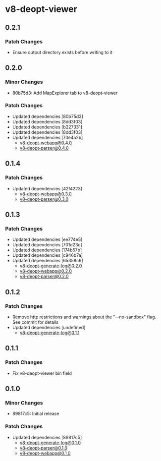 # v8-deopt-viewer

## 0.2.1

### Patch Changes

- Ensure output directory exists before writing to it

## 0.2.0

### Minor Changes

- 80b75d3: Add MapExplorer tab to v8-deopt-viewer

### Patch Changes

- Updated dependencies [80b75d3]
- Updated dependencies [8dd3f03]
- Updated dependencies [b227331]
- Updated dependencies [8dd3f03]
- Updated dependencies [70e4a2b]
  - v8-deopt-webapp@0.4.0
  - v8-deopt-parser@0.4.0

## 0.1.4

### Patch Changes

- Updated dependencies [42f4223]
  - v8-deopt-webapp@0.3.0
  - v8-deopt-parser@0.3.0

## 0.1.3

### Patch Changes

- Updated dependencies [ee774e5]
- Updated dependencies [701d23c]
- Updated dependencies [174b57b]
- Updated dependencies [c946b7a]
- Updated dependencies [65358c9]
  - v8-deopt-generate-log@0.2.0
  - v8-deopt-webapp@0.2.0
  - v8-deopt-parser@0.2.0

## 0.1.2

### Patch Changes

- Remove http restrictions and warnings about the "--no-sandbox" flag. See commit for details
- Updated dependencies [undefined]
  - v8-deopt-generate-log@0.1.1

## 0.1.1

### Patch Changes

- Fix v8-deopt-viewer bin field

## 0.1.0

### Minor Changes

- 89817c5: Initial release

### Patch Changes

- Updated dependencies [89817c5]
  - v8-deopt-generate-log@0.1.0
  - v8-deopt-parser@0.1.0
  - v8-deopt-webapp@0.1.0

